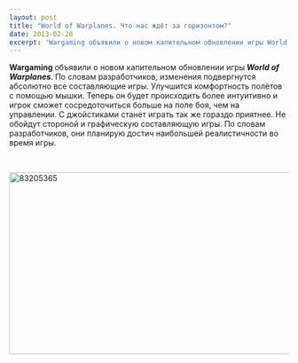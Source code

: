 ```yaml
---
layout: post
title: "World of Warplanes. Что нас ждёт за горизонтом?"
date: 2013-02-20
excerpt: 'Wargaming объявили о новом капительном обновлении игры World of Warplanes. По словам разработчиков, изменения подвергнутся абсолютно все составляющие игры. Улучшится комфортность полётов с помощью мышки...'
---
```


<strong>Wargaming </strong>объявили о новом капительном обновлении игры<strong> <em>World of Warplanes</em></strong>. По словам разработчиков, изменения подвергнутся абсолютно все составляющие игры. Улучшится комфортность полётов с помощью мышки. Теперь он будет происходить более интуитивно и игрок сможет сосредоточиться больше на поле боя, чем на управлении. С джойстиками станет играть так же гораздо приятнее. Не обойдут стороной и графическую составляющую игры. По словам разработчиков, они планирую достич наибольшей реалистичности во время игры.

&nbsp;

<a href="http://gamersoul.ru/wp-content/uploads/2013/02/83205365.jpg"><img class="size-full wp-image-1404 aligncenter" alt="83205365" src="http://gamersoul.ru/wp-content/uploads/2013/02/83205365.jpg" width="545" height="328" /></a>